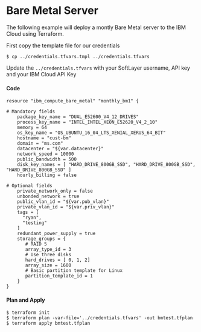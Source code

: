 # Bare Metal Server

The following example will deploy a montly Bare Metal server to the IBM Cloud using Terraform.

First copy the template file for our credentials

```text
$ cp ../credentials.tfvars.tmpl ../credentials.tfvars
```

Update the `../credentials.tfvars` with your SoftLayer username, API key and your IBM Cloud API Key

#### Code

```text
resource "ibm_compute_bare_metal" "monthly_bm1" {

# Mandatory fields
    package_key_name = "DUAL_E52600_V4_12_DRIVES"
    process_key_name = "INTEL_INTEL_XEON_E52620_V4_2_10"
    memory = 64
    os_key_name = "OS_UBUNTU_16_04_LTS_XENIAL_XERUS_64_BIT"
    hostname = "cust-bm"
    domain = "ms.com"
    datacenter = "${var.datacenter}"
    network_speed = 10000
    public_bandwidth = 500
    disk_key_names = [ "HARD_DRIVE_800GB_SSD", "HARD_DRIVE_800GB_SSD", "HARD_DRIVE_800GB_SSD" ]
    hourly_billing = false

# Optional fields
    private_network_only = false
    unbonded_network = true
    public_vlan_id = "${var.pub_vlan}"
    private_vlan_id = "${var.priv_vlan}"
    tags = [
      "ryan",
      "testing"
    ]
    redundant_power_supply = true
    storage_groups = {
       # RAID 5
       array_type_id = 3
       # Use three disks
       hard_drives = [ 0, 1, 2]
       array_size = 1600
       # Basic partition template for Linux
       partition_template_id = 1
    }
}
```

#### Plan and Apply

```text
$ terraform init
$ terraform plan -var-file='../credentials.tfvars' -out bmtest.tfplan
$ terraform apply bmtest.tfplan
```

